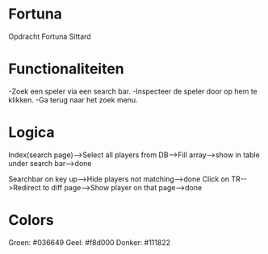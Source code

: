 # Fortuna
Opdracht Fortuna Sittard 

# Functionaliteiten
-Zoek een speler via een search bar.
-Inspecteer de speler door op hem te klikken.
-Ga terug naar het zoek menu.

# Logica
Index(search page)-->Select all players from DB-->Fill array-->show in table under search bar-->done

Searchbar on key up-->Hide players not matching-->done
Click on TR-->Redirect to diff page-->Show player on that page-->done

# Colors
Groen: #036649
Geel: #f8d000
Donker: #111822



